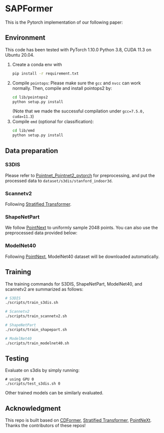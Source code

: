 # SAPFormer
This is the Pytorch implementation of our following paper:



## Environment
This code has been tested with PyTorch  1.10.0  Python  3.8, CUDA 11.3  on Ubuntu 20.04.

1. Create a conda env with
   ```bash
   pip install -r requirement.txt
   ```
2. Compile `pointops`:
   Please make sure the `gcc` and `nvcc` can work normally. Then, compile and install pointops2 by:
    ```bash
    cd lib/pointops2
    python setup.py install
    ```
    (Note that we made the successful compilation under `gcc=7.5.0, cuda=11.3`)
3. Compile `emd` (optional for classification):
    ```bash
    cd lib/emd
    python setup.py install
    ```

## Data preparation
### S3DIS
Please refer to [Pointnet_Pointnet2_pytorch](https://github.com/yanx27/Pointnet_Pointnet2_pytorch#data-preparation-2) for preprocessing, and put the processed data to `dataset/s3dis/stanford_indoor3d`.

### Scannetv2
Following [Stratified Transformer](https://github.com/dvlab-research/Stratified-Transformer).

### ShapeNetPart
We follow [PointNext](https://guochengqian.github.io/PointNeXt/examples/shapenetpart/) to uniformly sample 2048 points. You can also use the preprocessed data provided below:


### ModelNet40
Following [PointNext](https://guochengqian.github.io/PointNeXt/examples/shapenetpart/), ModelNet40 dataset will be downloaded automatically.



## Training
The training commands for S3DIS, ShapeNetPart, ModelNet40, and scannetv2 are summarized as follows:
```bash
# S3DIS
./scripts/train_s3dis.sh

# Scannetv2
./scripts/train_scannetv2.sh

# ShapeNetPart
./scripts/train_shapepart.sh

# ModelNet40
./scripts/train_modelnet40.sh 
```

## Testing
 Evaluate on s3dis by simply running:
    

    # using GPU 0
    ./scripts/test_s3dis.sh 0
    
Other trained models can be similarly evaluated.
    
## Acknowledgment

This repo is built based on [CDFormer](https://github.com/haibo-qiu/CDFormer), [Stratified Transformer](https://github.com/dvlab-research/Stratified-Transformer), [PointNeXt](https://github.com/guochengqian/PointNeXt). Thanks the contributors of these repos!
